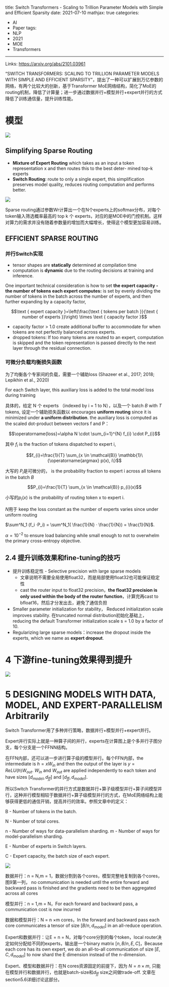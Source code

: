 title: Switch Transformers - Scaling to Trillion Parameter Models with Simple and Efficient Sparsity
date: 2021-07-10
mathjax: true
categories:
- AI
- Paper
tags:
- NLP
- 2021
- MOE
- Transformers

---

Links: https://arxiv.org/abs/2101.03961

“SWITCH TRANSFORMERS: SCALING TO TRILLION PARAMETER MODELS WITH SIMPLE AND EFFICIENT SPARSITY”，提出了一种可以扩展到万亿参数的网络，有两个比较大的创新，基于Transformer MoE网络结构，简化了MoE的routing机制，降低了计算量；进一步通过数据并行+模型并行+expert并行的方式降低了训练通信量，提升训练性能。
<!-- more -->


# 模型

![](/images/papers/paper12.png)

## Simplifying Sparse Routing

- **Mixture of Expert Routing** which takes as an input a token representation x and then routes this to the best deter- mined top-k experts
- **Switch Routing**: route to only a single expert, this simplification preserves model quality, reduces routing computation and performs better.

![](/images/papers/paper12-1.png)

Sparse routing通过参数Wr计算出一个在N个experts上的softmax分布，对每个token输入筛选概率最高的 top k 个 experts，对应的是MOE中的门控机制。这样对算力的需求并没有随着参数量的增加而大幅增长，使得这个模型更加容易训练。

## EFFICIENT SPARSE ROUTING

### 并行Switch实现

- tensor shapes are **statically** determined at compilation time
- computation is **dynamic** due to the routing decisions at training and inference.

One important technical consideration is how to set **the expert capacity - the number of tokens each expert computes:** is set by evenly dividing the number of tokens in the batch across the number of experts, and then further expanding by a capacity factor,

$$\text { expert capacity }=\left(\frac{\text { tokens per batch }}{\text { number of experts }}\right) \times \text { capacity factor }$$

- capacity factor > 1.0 create additional buffer to accommodate for when tokens are not perfectly balanced across experts.
- dropped tokens: If too many tokens are routed to an expert, computation is skipped and the token representation is passed directly to the next layer through the residual connection.

### 可微分负载均衡损失函数

为了均衡各个专家间的负载，需要一个辅助loss (Shazeer et al., 2017; 2018; Lepikhin et al., 2020)

For each Switch layer, this auxiliary loss is added to the total model loss during training

具体的，给定 N 个 experts （indexed by i = 1 to N），以及一个 batch $B$ with $T$ tokens, 设定一个辅助损失函数以 encourages **uniform routing** since it is minimized under **a uniform distribution**. the auxiliary loss is computed as the scaled dot-product between vectors f and P：

$$\operatorname{loss}=\alpha N \cdot \sum_{i=1}^{N} f_{i} \cdot P_{i}$$

其中 $f_i$ is the fraction of tokens dispatched to expert i, 

$$f_{i}=\frac{1}{T} \sum_{x \in \mathcal{B}} \mathbb{1}\{\operatorname{argmax} p(x), i\}$$

大写的 $P_i$是可微分的， is the probability fraction to expert i across all tokens in the batch $B$

$$P_{i}=\frac{1}{T} \sum_{x \in \mathcal{B}} p_{i}(x)$$

小写的$p_i(x)$ is the probability of routing token x to expert i.

$N$用于 keep the loss constant as the number of experts varies since under uniform routing 

$\sum^N_1 (f_i ·P_i) = \sum^N_1( \frac{1}{N} · \frac{1}{N}) = \frac{1}{N}$.

 $α = 10^{−2}$ to ensure load balancing while small enough to not to overwhelm the primary cross-entropy objective.

## 2.4 提升训练效果和fine-tuning的技巧

- 提升训练稳定性  - Selective precision with large sparse models
    - 文章说明不需要全局使用float32，而是局部使用float32也可能保证稳定性
    - cast the router input to float32 precision，**the float32 precision is only used within the body of the router function**，计算完再cast to bfloat16，然后才分发出去，避免了通信负担
- Smaller parameter initialization for stability， Reduced initialization scale improves stability. 在truncated normal distribution初始化基础上，reducing the default Transformer initialization scale s = 1.0 by a factor of 10.
- Regularizing large sparse models：increase the dropout inside the experts, which we name as **expert dropout**.

# 4 下游fine-tuning效果得到提升

![](/images/papers/paper12-2.png)

# 5 DESIGNING MODELS WITH DATA, MODEL, AND EXPERT-PARALLELISM Arbitrarily

Switch Transformer用了多种并行策略，数据并行+模型并行+expert并行。

Expert并行实际上就是一种算子间的并行，experts在计算图上是个多并行子图分支，每个分支是一个FFNN结构。

在FFN内部，还可以进一步进行算子级的模型并行。每个FFN内部，the intermediate is $h = xW_{in}$ and then the output of the layer is $y = ReLU(h)W_{out}$. $W_{in}$  and $W_{out}$  are applied independently to each token and have sizes $[d_{model}, d_{ff}]$ and $[d_{ff}, d_{model}]$.

所以Switch Transformer的并行方式是数据并行+算子级模型并行+算子间模型并行，这种并行模型相较于数据并行+算子级模型并行的方式，在MoE网络结构上能够获得更低的通信开销，提高并行的效率。参照文章中的定义：

B - Number of tokens in the batch. 

N - Number of total cores. 

n - Number of ways for data-parallelism sharding.
m - Number of ways for model-parallelism sharding. 

E - Number of experts in Switch layers. 

C - Expert capacity, the batch size of each expert.

![](/images/papers/paper12-3.png)

数据并行：n = N,m = 1，数据分割到各个cores，模型完整地复制到各个cores，图9第一列， no communication is needed until the entire forward and backward pass is finished and the gradients need to be then aggregated across all cores

模型并行：n = 1,m = N，For each forward and backward pass, a communication cost is now incurred

数据和模型并行：N = n ×m cores，In the forward and backward pass each core communicates a tensor of size $[B/n, d_{model}]$ in an all-reduce operation.

Expert和数据并行：让E = n = N，对每个core分到的每个token，local router决定如何分配给不同的experts，输出是一个binary matrix $[n, B/n, E, C]$，Because each core has its own expert, we do an all-to-all communication of size $[E, C, d_{model}]$ to now shard the E dimension instead of the n-dimension. 

Expert、模型和数据并行：在N cores资源固定的前提下，因为 $N = n \times m$, 只能在模型并行和数据并行，也就是batch-size和$d_{ff}$ size之间做trade-off. 文章在section5.6详细讨论这部分。